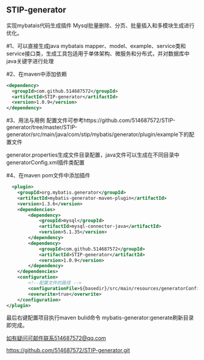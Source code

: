 ﻿## STIP-generator
实现mybatais代码生成插件 Mysql批量删除、分页、批量插入和多模块生成进行优化。

#1、可以直接生成java mybatais mapper、model、example、service类和service接口类，生成工具包适用于单体架构、微服务和分布式，并对数据库中java关键字进行处理

#2、在maven中添加依赖
```xml
<dependency>
  <groupId>com.github.514687572</groupId>
  <artifactId>STIP-generator</artifactId>
  <version>1.0.9</version>
</dependency>
```

#3、用法与用例
配置文件可参考https://github.com/514687572/STIP-generator/tree/master/STIP-generator/src/main/java/com/stip/mybatis/generator/plugin/example下的配置文件

generator.properties生成文件目录配置，java文件可以生成在不同目录中
generatorConfig.xml插件类配置

#4、在maven pom文件中添加插件
```xml
  <plugin>
	<groupId>org.mybatis.generator</groupId>
	<artifactId>mybatis-generator-maven-plugin</artifactId>
	<version>1.3.6</version>
	<dependencies>
		<dependency>
			<groupId>mysql</groupId>
			<artifactId>mysql-connector-java</artifactId>
			<version>5.1.35</version>
		</dependency>
		<dependency>
			<groupId>com.github.514687572</groupId>
			<artifactId>STIP-generator</artifactId>
			<version>1.0.9</version>
		</dependency>
	</dependencies>
	<configuration>
		<!--配置文件的路径 -->
		<configurationFile>${basedir}/src/main/resources/generatorConfig.xml</configurationFile>
		<overwrite>true</overwrite>
	</configuration>
</plugin>
```

最后右键配置项目执行maven bulid命令 mybatis-generator:generate刷新目录即完成。

如有疑问可邮件联系514687572@qq.com

https://github.com/514687572/STIP-generator.git
